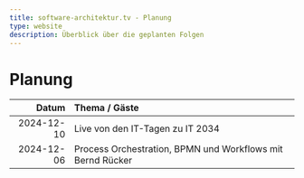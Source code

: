 ```yaml
---
title: software-architektur.tv - Planung
type: website
description: Überblick über die geplanten Folgen
---
```


# Planung

|      Datum | Thema / Gäste                                               |
|-----------:|:------------------------------------------------------------|
| 2024-12-10 | Live von den IT-Tagen zu IT 2034 |
| 2024-12-06 | Process Orchestration, BPMN und Workflows mit Bernd Rücker |
